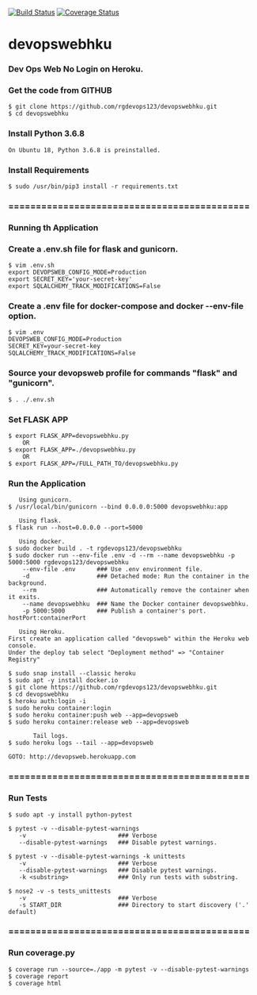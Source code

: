 [![Build Status](https://travis-ci.org/rgdevops123/devopswebhku.svg?branch=master)](https://travis-ci.org/rgdevops123/devopswebhku)
[![Coverage Status](https://coveralls.io/repos/github/rgdevops123/devopswebhku/badge.svg?branch=master)](https://coveralls.io/github/rgdevops123/devopswebhku?branch=master)

# devopswebhku
### Dev Ops Web No Login on Heroku.

### Get the code from GITHUB

    $ git clone https://github.com/rgdevops123/devopswebhku.git
    $ cd devopswebhku


### Install Python 3.6.8

    On Ubuntu 18, Python 3.6.8 is preinstalled.


### Install Requirements

    $ sudo /usr/bin/pip3 install -r requirements.txt

 
### ============================================
### Running th Application

### Create a .env.sh file for flask and gunicorn.

    $ vim .env.sh
    export DEVOPSWEB_CONFIG_MODE=Production
    export SECRET_KEY='your-secret-key'
    export SQLALCHEMY_TRACK_MODIFICATIONS=False


### Create a .env file for docker-compose and docker --env-file option.
    $ vim .env
    DEVOPSWEB_CONFIG_MODE=Production
    SECRET_KEY=your-secret-key
    SQLALCHEMY_TRACK_MODIFICATIONS=False


### Source your devopsweb profile for commands "flask" and "gunicorn".

    $ . ./.env.sh


### Set FLASK APP
    $ export FLASK_APP=devopswebhku.py
        OR
    $ export FLASK_APP=./devopswebhku.py
        OR
    $ export FLASK_APP=/FULL_PATH_TO/devopswebhku.py


### Run the Application
       Using gunicorn.
    $ /usr/local/bin/gunicorn --bind 0.0.0.0:5000 devopswebhku:app

       Using flask.
    $ flask run --host=0.0.0.0 --port=5000

       Using docker.
    $ sudo docker build . -t rgdevops123/devopswebhku
    $ sudo docker run --env-file .env -d --rm --name devopswebhku -p 5000:5000 rgdevops123/devopswebhku
        --env-file .env      ### Use .env environment file.
        -d                   ### Detached mode: Run the container in the background.
        --rm                 ### Automatically remove the container when it exits.
        --name devopswebhku  ### Name the Docker container devopswebhku.
        -p 5000:5000         ### Publish a container's port. hostPort:containerPort

       Using Heroku.
    First create an application called "devopsweb" within the Heroku web console.
    Under the deploy tab select "Deployment method" => "Container Registry"

    $ sudo snap install --classic heroku
    $ sudo apt -y install docker.io
    $ git clone https://github.com/rgdevops123/devopswebhku.git
    $ cd devopswebhku
    $ heroku auth:login -i
    $ sudo heroku container:login
    $ sudo heroku container:push web --app=devopsweb
    $ sudo heroku container:release web --app=devopsweb
    
           Tail logs.
    $ sudo heroku logs --tail --app=devopsweb

    GOTO: http://devopsweb.herokuapp.com


### ============================================
### Run Tests
    $ sudo apt -y install python-pytest

    $ pytest -v --disable-pytest-warnings
       -v                          ### Verbose
       --disable-pytest-warnings   ### Disable pytest warnings.

    $ pytest -v --disable-pytest-warnings -k unittests
       -v                          ### Verbose
       --disable-pytest-warnings   ### Disable pytest warnings.
       -k <substring>              ### Only run tests with substring.

    $ nose2 -v -s tests_unittests
       -v                          ### Verbose
       -s START_DIR                ### Directory to start discovery ('.' default)

### ============================================
### Run coverage.py
    $ coverage run --source=./app -m pytest -v --disable-pytest-warnings
    $ coverage report
    $ coverage html

